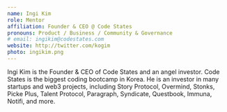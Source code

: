 ```yaml
---
name: Ingi Kim
role: Mentor
affiliation: Founder & CEO @ Code States
pronouns: Product / Business / Community & Governance
# email: ingikim@codestates.com
website: http://twitter.com/kogim
photo: ingikim.png
---
```


Ingi Kim is the Founder & CEO of Code States and an angel investor. Code States is the biggest coding bootcamp in Korea. He is an investor in many startups and web3 projects, including Story Protocol, Overmind, Stonks, Picke Plus, Talent Protocol, Paragraph, Syndicate, Questbook, Immuna, Notifi, and more.
